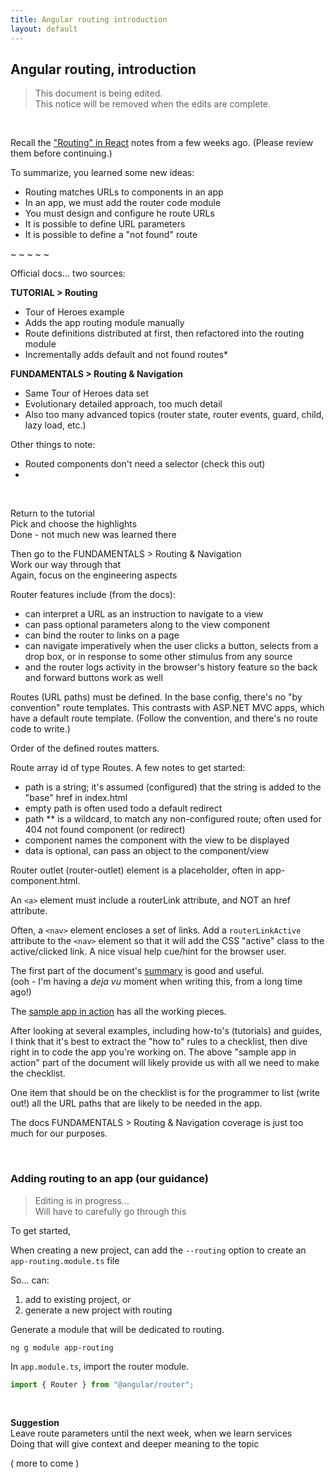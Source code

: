 ```yaml
---
title: Angular routing introduction
layout: default
---
```


## Angular routing, introduction

> This document is being edited.  
> This notice will be removed when the edits are complete.

<br> 

Recall the ["Routing" in React](react-routing) notes from a few weeks ago. (Please review them before continuing.)

To summarize, you learned some new ideas:
* Routing matches URLs to components in an app
* In an app, we must add the router code module
* You must design and configure he route URLs
* It is possible to define URL parameters
* It is possible to define a "not found" route

~ ~ ~ ~ ~ 

Official docs... two sources:  

**TUTORIAL > Routing**
* Tour of Heroes example
* Adds the app routing module manually
* Route definitions distributed at first, then refactored into the routing module
* Incrementally adds default and not found routes*

**FUNDAMENTALS > Routing & Navigation**  
* Same Tour of Heroes data set
* Evolutionary detailed approach, too much detail
* Also too many advanced topics (router state, router events, guard, child, lazy load, etc.)

Other things to note:
* Routed components don't need a selector (check this out)
*

<br>

Return to the tutorial  
Pick and choose the highlights  
Done - not much new was learned there  

Then go to the FUNDAMENTALS > Routing & Navigation  
Work our way through that  
Again, focus on the engineering aspects  

Router features include (from the docs):
* can interpret a URL as an instruction to navigate to a view
* can pass optional parameters along to the view component 
* can bind the router to links on a page
* can navigate imperatively when the user clicks a button, selects from a drop box, or in response to some other stimulus from any source
* and the router logs activity in the browser's history feature so the back and forward buttons work as well

Routes (URL paths) must be defined. In the base config, there's no "by convention" route templates. This contrasts with ASP.NET MVC apps, which have a default route template. (Follow the convention, and there's no route code to write.)

Order of the defined routes matters. 

Route array id of type Routes. A few notes to get started:
* path is a string; it's assumed (configured) that the string is added to the "base" href in index.html
* empty path is often used todo a default redirect
* path ** is a wildcard, to match any non-configured route; often used for 404 not found component (or redirect)
* component names the component with the view to be displayed
* data is optional, can pass an object to the component/view

Router outlet (router-outlet) element is a placeholder, often in app-component.html. 

An `<a>` element must include a routerLink attribute, and NOT an href attribute. 

Often, a `<nav>` element encloses a set of links. Add a `routerLinkActive` attribute to the `<nav>` element so that it will add the CSS "active" class to the active/clicked link. A nice visual help cue/hint for the browser user. 

The first part of the document's [summary](https://angular.io/guide/router#summary) is good and useful.  
(ooh - I'm having a *deja vu* moment when writing this, from a long time ago!)

The [sample app in action](https://angular.io/guide/router#the-sample-application-in-action) has all the working pieces. 

After looking at several examples, including how-to's (tutorials) and guides, I think that it's best to extract the "how to" rules to a checklist, then dive right in to code the app you're working on. The above "sample app in action" part of the document will likely provide us with all we need to make the checklist. 

One item that should be on the checklist is for the programmer to list (write out!) all the URL paths that are likely to be needed in the app. 

The docs FUNDAMENTALS > Routing & Navigation coverage is just too much for our purposes.

<br>

### Adding routing to an app (our guidance)

> Editing is in progress...  
> Will have to carefully go through this

To get started, 

When creating a new project, can add the `--routing` option to create an `app-routing.module.ts` file

So... can:
1. add to existing project, or
2. generate a new project with routing

Generate a module that will be dedicated to routing.

```
ng g module app-routing
```

In `app.module.ts`, import the router module.

```javascript
import { Router } from "@angular/router";
```

<br>

**Suggestion**  
Leave route parameters until the next week, when we learn services  
Doing that will give context and deeper meaning to the topic

( more to come )

<br>
